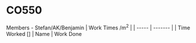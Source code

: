 # CO550
Members - Stefan/AK/Benjamin
| Work Times /m<sup>2</sup> |
| ----- | ------- |
| Time Worked [] | Name | Work Done
